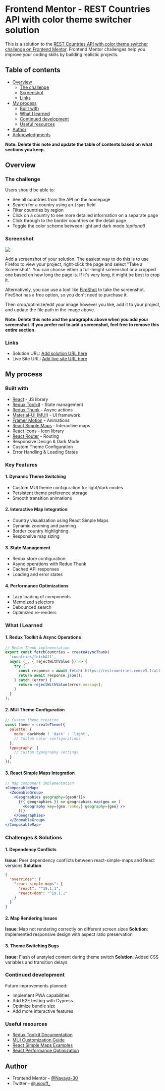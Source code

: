 # Frontend Mentor - REST Countries API with color theme switcher solution

This is a solution to the [REST Countries API with color theme switcher challenge on Frontend Mentor](https://www.frontendmentor.io/challenges/rest-countries-api-with-color-theme-switcher-5cacc469fec04111f7b848ca). Frontend Mentor challenges help you improve your coding skills by building realistic projects. 

## Table of contents

- [Overview](#overview)
  - [The challenge](#the-challenge)
  - [Screenshot](#screenshot)
  - [Links](#links)
- [My process](#my-process)
  - [Built with](#built-with)
  - [What I learned](#what-i-learned)
  - [Continued development](#continued-development)
  - [Useful resources](#useful-resources)
- [Author](#author)
- [Acknowledgments](#acknowledgments)

**Note: Delete this note and update the table of contents based on what sections you keep.**

## Overview

### The challenge

Users should be able to:

- See all countries from the API on the homepage
- Search for a country using an `input` field
- Filter countries by region
- Click on a country to see more detailed information on a separate page
- Click through to the border countries on the detail page
- Toggle the color scheme between light and dark mode *(optional)*

### Screenshot

![](./screenshot.jpg)

Add a screenshot of your solution. The easiest way to do this is to use Firefox to view your project, right-click the page and select "Take a Screenshot". You can choose either a full-height screenshot or a cropped one based on how long the page is. If it's very long, it might be best to crop it.

Alternatively, you can use a tool like [FireShot](https://getfireshot.com/) to take the screenshot. FireShot has a free option, so you don't need to purchase it. 

Then crop/optimize/edit your image however you like, add it to your project, and update the file path in the image above.

**Note: Delete this note and the paragraphs above when you add your screenshot. If you prefer not to add a screenshot, feel free to remove this entire section.**

### Links

- Solution URL: [Add solution URL here](https://your-solution-url.com)
- Live Site URL: [Add live site URL here](https://your-live-site-url.com)

## My process

### Built with

- [React](https://reactjs.org/) - JS library
- [Redux Toolkit](https://redux-toolkit.js.org/) - State management
- [Redux Thunk](https://github.com/reduxjs/redux-thunk) - Async actions
- [Material-UI (MUI)](https://mui.com/) - UI framework
- [Framer Motion](https://www.framer.com/motion/) - Animations
- [React Simple Maps](https://www.react-simple-maps.io/) - Interactive maps
- [React Icons](https://react-icons.github.io/react-icons/) - Icon library
- [React Router](https://reactrouter.com/) - Routing
- Responsive Design & Dark Mode
- Custom Theme Configuration
- Error Handling & Loading States

### Key Features

#### 1. Dynamic Theme Switching
- Custom MUI theme configuration for light/dark modes
- Persistent theme preference storage
- Smooth transition animations

#### 2. Interactive Map Integration
- Country visualization using React Simple Maps
- Dynamic zooming and panning
- Border country highlighting
- Responsive map sizing

#### 3. State Management
- Redux store configuration
- Async operations with Redux Thunk
- Cached API responses
- Loading and error states

#### 4. Performance Optimizations
- Lazy loading of components
- Memoized selectors
- Debounced search
- Optimized re-renders

### What I Learned

#### 1. Redux Toolkit & Async Operations
```javascript
// Redux Thunk implementation
export const fetchCountries = createAsyncThunk(
  'countries/fetchAll',
  async (_, { rejectWithValue }) => {
    try {
      const response = await fetch('https://restcountries.com/v3.1/all');
      return await response.json();
    } catch (error) {
      return rejectWithValue(error.message);
    }
  }
);
```

#### 2. MUI Theme Configuration
```javascript
// Custom theme creation
const theme = createTheme({
  palette: {
    mode: darkMode ? 'dark' : 'light',
    // Custom color configurations
  },
  typography: {
    // Custom typography settings
  }
});
```

#### 3. React Simple Maps Integration
```jsx
// Map component implementation
<ComposableMap>
  <ZoomableGroup>
    <Geographies geography={geoUrl}>
      {({ geographies }) => geographies.map(geo => (
        <Geography key={geo.rsmKey} geography={geo} />
      ))}
    </Geographies>
  </ZoomableGroup>
</ComposableMap>
```

### Challenges & Solutions

#### 1. Dependency Conflicts
**Issue**: Peer dependency conflicts between react-simple-maps and React versions
**Solution**: 
```json
{
  "overrides": {
    "react-simple-maps": {
      "react": "^19.1.1",
      "react-dom": "^19.1.1"
    }
  }
}
```

#### 2. Map Rendering Issues
**Issue**: Map not rendering correctly on different screen sizes
**Solution**: Implemented responsive design with aspect ratio preservation

#### 3. Theme Switching Bugs
**Issue**: Flash of unstyled content during theme switch
**Solution**: Added CSS variables and transition delays

### Continued development

Future improvements planned:
- Implement PWA capabilities
- Add E2E testing with Cypress
- Optimize bundle size
- Add more interactive features

### Useful resources

- [Redux Toolkit Documentation](https://redux-toolkit.js.org/introduction/getting-started)
- [MUI Customization Guide](https://mui.com/customization/theming/)
- [React Simple Maps Examples](https://www.react-simple-maps.io/examples/)
- [React Performance Optimization](https://reactjs.org/docs/optimizing-performance.html)

## Author

- Frontend Mentor - [@Nayaya-30](https://www.frontendmentor.io/profile/Nayaya-30)
- Twitter - [@usouff_](https://www.twitter.com/usouff_)